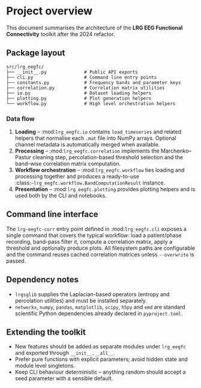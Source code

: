 # Project overview

This document summarises the architecture of the **LRG EEG Functional
Connectivity** toolkit after the 2024 refactor.

## Package layout

```
src/lrg_eegfc/
├── __init__.py              # Public API exports
├── cli.py                   # Command line entry points
├── constants.py             # Frequency bands and parameter keys
├── correlation.py           # Correlation matrix utilities
├── io.py                    # Dataset loading helpers
├── plotting.py              # Plot generation helpers
└── workflow.py              # High level orchestration helpers
```

### Data flow

1. **Loading** – :mod:`lrg_eegfc.io` contains `load_timeseries` and related
   helpers that normalise each `.mat` file into NumPy arrays.  Optional channel
   metadata is automatically merged when available.
2. **Processing** – :mod:`lrg_eegfc.correlation` implements the
   Marchenko–Pastur cleaning step, percolation-based threshold selection and the
   band-wise correlation matrix computation.
3. **Workflow orchestration** – :mod:`lrg_eegfc.workflow` ties loading and
   processing together and produces a ready-to-use
   :class:`~lrg_eegfc.workflow.BandComputationResult` instance.
4. **Presentation** – :mod:`lrg_eegfc.plotting` provides plotting helpers and is
   used both by the CLI and notebooks.

## Command line interface

The `lrg-eegfc-corr` entry point defined in :mod:`lrg_eegfc.cli` exposes a
single command that covers the typical workflow: load a patient/phase
recording, band-pass filter it, compute a correlation matrix, apply a threshold
and optionally produce plots.  All filesystem paths are configurable and the
command reuses cached correlation matrices unless `--overwrite` is passed.

## Dependency notes

* `lrgsglib` supplies the Laplacian-based operators (entropy and percolation
  utilities) and must be installed separately.
* `networkx`, `numpy`, `pandas`, `matplotlib`, `scipy`, `h5py` and `emd` are
  standard scientific Python dependencies already declared in ``pyproject.toml``.

## Extending the toolkit

* New features should be added as separate modules under ``lrg_eegfc`` and
  exported through ``__init__.__all__``.
* Prefer pure functions with explicit parameters; avoid hidden state and module
  level singletons.
* Keep CLI behaviour deterministic – anything random should accept a seed
  parameter with a sensible default.

